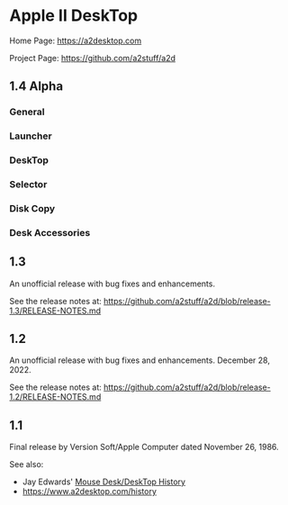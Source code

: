 # Apple II DeskTop

Home Page: https://a2desktop.com

Project Page: https://github.com/a2stuff/a2d

## 1.4 Alpha

### General

### Launcher

### DeskTop

### Selector

### Disk Copy

### Desk Accessories


## 1.3

An unofficial release with bug fixes and enhancements.

See the release notes at:
https://github.com/a2stuff/a2d/blob/release-1.3/RELEASE-NOTES.md

## 1.2

An unofficial release with bug fixes and enhancements. December 28, 2022.

See the release notes at:
https://github.com/a2stuff/a2d/blob/release-1.2/RELEASE-NOTES.md

## 1.1

Final release by Version Soft/Apple Computer dated November 26, 1986.

See also:

* Jay Edwards' [Mouse Desk/DeskTop History](https://mirrors.apple2.org.za/ground.icaen.uiowa.edu/MiscInfo/Misc/mousedesk.info)
* https://www.a2desktop.com/history
